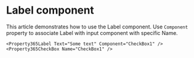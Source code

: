 # Label component
This article demonstrates how to use the Label component. Use `Component` property to associate Label with input component with specific Name.

```
<Property365Label Text="Some text" Component="CheckBox1" />
<Property365CheckBox Name="CheckBox1" />
```